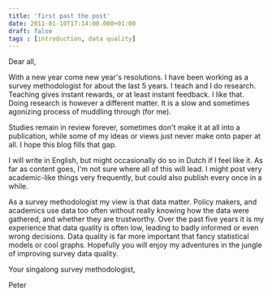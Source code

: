 ```yaml
---
title: 'first past the post'
date: 2011-01-10T17:14:00.000+01:00
draft: false
tags : [introduction, data quality]
---
```


Dear all,  
  
With a new year come new year's resolutions. I have been working as a survey methodologist for about the last 5 years. I teach and I do research. Teaching gives instant rewards, or at least instant feedback. I like that. Doing research is however a different matter. It is a slow and sometimes agonizing process of muddling through (for me).  
  
Studies remain in review forever, sometimes don't make it at all into a publication, while some of my ideas or views just never make onto paper at all. I hope this blog fills that gap.  
  
I will write in English, but might occasionally do so in Dutch if I feel like it. As far as content goes, I'm not sure where all of this will lead. I might post very academic-like things very frequently, but could also publish every once in a while.  
  
As a survey methodologist my view is that data matter. Policy makers, and academics use data too often without really knowing how the data were gathered, and whether they are trustworthy. Over the past five years it is my experience that data quality is often low, leading to badly informed or even wrong decisions. Data quality is far more important that fancy statistical models or cool graphs. Hopefully you will enjoy my adventures in the jungle of improving survey data quality.  
  
Your singalong survey methodologist,  
  
Peter
